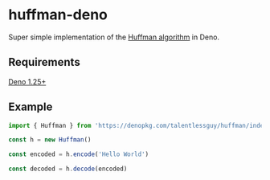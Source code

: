 # huffman-deno

Super simple implementation of the [Huffman algorithm](https://www.programiz.com/dsa/huffman-coding) in Deno.

## Requirements

[Deno 1.25+](https://deno.land/manual@v1.25.1/getting_started/installation)

## Example

```ts
import { Huffman } from 'https://denopkg.com/talentlessguy/huffman/index.ts'

const h = new Huffman()

const encoded = h.encode('Hello World')

const decoded = h.decode(encoded)
```
